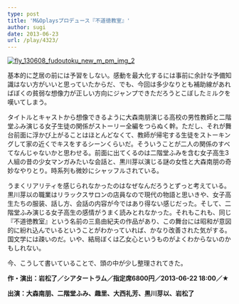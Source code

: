 ```yaml
---
type: post
title: 'M&Oplaysプロデュース『不道徳教室』'
author: sugi
date: 2013-06-23
url: /play/4323/
---
```

<a href="http://i2.wp.com/asharpminor.com/wp-content/uploads/2013/06/fly_130608_fudoutoku_new_m_pm_img_2.jpg" onclick="_gaq.push(['_trackEvent', 'outbound-article', 'http://i2.wp.com/asharpminor.com/wp-content/uploads/2013/06/fly_130608_fudoutoku_new_m_pm_img_2.jpg?resize=200%2C285', '']);" ><img src="http://i2.wp.com/asharpminor.com/wp-content/uploads/2013/06/fly_130608_fudoutoku_new_m_pm_img_2.jpg?resize=200%2C285" alt="fly_130608_fudoutoku_new_m_pm_img_2" class="alignleft size-full wp-image-4324" data-recalc-dims="1" /></a>

基本的に芝居の前には予習をしない。感動を最大化するには事前に余計な予備知識はない方がいいと思っていたからだ、でも、今回は多少なりとも補助線があればぼくの貧弱な想像力が正しい方向にジャンプできただろうとこぼしたミルクを嘆いてしまう。

タイトルとキャストから想像できるように大森南朋演じる高校の男性教師と二階堂ふみ演じる女子生徒の関係がストーリー全編をつらぬく幹。ただし、それが舞台前面に浮かび上がることはほとんどなくて、教師が帰宅する生徒をストーキングして家の近くでキスをするシーンくらいだ。そういうことが二人の関係のすべてなんじゃないかと思わせる。前面に出てくるのは二階堂ふみを含む女子高生3人組の昔の少女マンガみたいな会話と、黒川芽以演じる謎の女性と大森南朋の奇妙なやりとり。時系列も微妙にシャッフルされている。

うまくリアリティを感じられなかったのはなぜなんだろうとずっと考えている。黒川芽以の職業はリラックスサロンの店員なので現代の物語と思いきや、女子高生たちの服装、話し方、会話の内容が今ではあり得ない感じだった。そして、二階堂ふみ演じる女子高生の感情がうまく読みとれなかった。それもこれも、同じ『不道徳教室』という名前の三島由紀夫の作品があり、この舞台には昭和が意図的に紛れ込んでいるということがわかっていれば、かなり改善された気がする。国文学には疎いのだ。いや、結局ぼくは乙女心というものがよくわからないのかもしれない。

今、こうして書いていることで、頭の中が少し整理されてきた。

**作・演出：岩松了／シアタートラム／指定席6800円／2013-06-22 18:00／★**

**出演：大森南朋、二階堂ふみ、趣里、大西礼芳、黒川芽以、岩松了**
